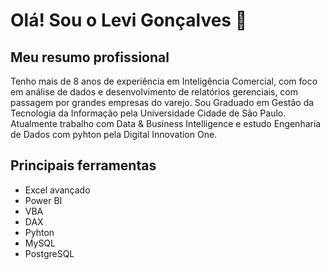 # Olá! Sou o Levi Gonçalves 👋

## Meu resumo profissional

Tenho mais de 8 anos de experiência em Inteligência Comercial, com foco em análise de dados e desenvolvimento de relatórios gerenciais, com passagem por grandes empresas do varejo. Sou Graduado em Gestão da Tecnologia da Informação pela Universidade Cidade de São Paulo. Atualmente trabalho com Data & Business Intelligence e estudo Engenharia de Dados com pyhton pela Digital Innovation One.

## Principais ferramentas

- Excel avançado
- Power BI
- VBA
- DAX
- Pyhton
- MySQL
- PostgreSQL
